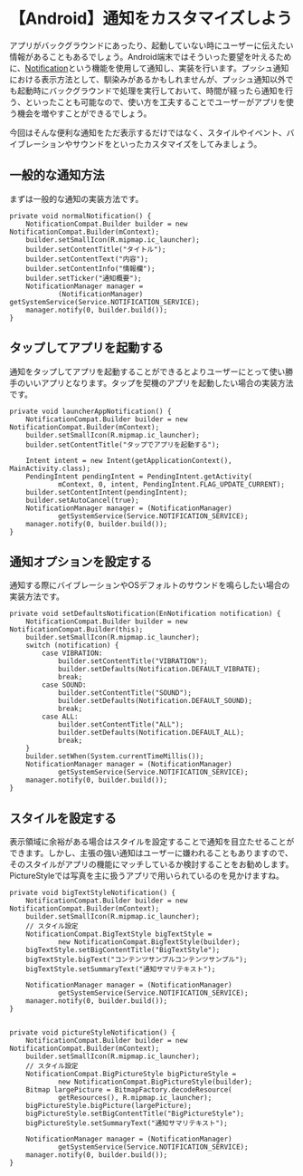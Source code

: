 # 【Android】通知をカスタマイズしよう

アプリがバックグラウンドにあったり、起動していない時にユーザーに伝えたい情報があることもあるでしょう。Android端末ではそういった要望を叶えるために、[Notification](https://developer.android.com/reference/android/support/v4/app/NotificationCompat.Builder.html)という機能を使用して通知し、実装を行います。プッシュ通知における表示方法として、馴染みがあるかもしれませんが、プッシュ通知以外でも起動時にバックグラウンドで処理を実行しておいて、時間が経ったら通知を行う、といったことも可能なので、使い方を工夫することでユーザーがアプリを使う機会を増やすことができるでしょう。

今回はそんな便利な通知をただ表示するだけではなく、スタイルやイベント、バイブレーションやサウンドをといったカスタマイズをしてみましょう。

## 一般的な通知方法
まずは一般的な通知の実装方法です。

```
private void normalNotification() {
    NotificationCompat.Builder builder = new NotificationCompat.Builder(mContext);
    builder.setSmallIcon(R.mipmap.ic_launcher);
    builder.setContentTitle("タイトル");
    builder.setContentText("内容");
    builder.setContentInfo("情報欄");
    builder.setTicker("通知概要");
    NotificationManager manager =
            (NotificationManager) getSystemService(Service.NOTIFICATION_SERVICE);
    manager.notify(0, builder.build());
}
```

## タップしてアプリを起動する
通知をタップしてアプリを起動することができるとよりユーザーにとって使い勝手のいいアプリとなります。タップを契機のアプリを起動したい場合の実装方法です。

```
private void launcherAppNotification() {
    NotificationCompat.Builder builder = new NotificationCompat.Builder(mContext);
    builder.setSmallIcon(R.mipmap.ic_launcher);
    builder.setContentTitle("タップでアプリを起動する");

    Intent intent = new Intent(getApplicationContext(), MainActivity.class);
    PendingIntent pendingIntent = PendingIntent.getActivity(
            mContext, 0, intent, PendingIntent.FLAG_UPDATE_CURRENT);
    builder.setContentIntent(pendingIntent);
    builder.setAutoCancel(true);
    NotificationManager manager = (NotificationManager)
            getSystemService(Service.NOTIFICATION_SERVICE);
    manager.notify(0, builder.build());
}
```

## 通知オプションを設定する
通知する際にバイブレーションやOSデフォルトのサウンドを鳴らしたい場合の実装方法です。

```
private void setDefaultsNotification(EnNotification notification) {
    NotificationCompat.Builder builder = new NotificationCompat.Builder(this);
    builder.setSmallIcon(R.mipmap.ic_launcher);
    switch (notification) {
        case VIBRATION:
            builder.setContentTitle("VIBRATION");
            builder.setDefaults(Notification.DEFAULT_VIBRATE);
            break;
        case SOUND:
            builder.setContentTitle("SOUND");
            builder.setDefaults(Notification.DEFAULT_SOUND);
            break;
        case ALL:
            builder.setContentTitle("ALL");
            builder.setDefaults(Notification.DEFAULT_ALL);
            break;
    }
    builder.setWhen(System.currentTimeMillis());
    NotificationManager manager = (NotificationManager)
            getSystemService(Service.NOTIFICATION_SERVICE);
    manager.notify(0, builder.build());
}
```

## スタイルを設定する
表示領域に余裕がある場合はスタイルを設定することで通知を目立たせることができます。しかし、主張の強い通知はユーザーに嫌われることもありますので、そのスタイルがアプリの機能にマッチしているか検討することをお勧めします。PictureStyleでは写真を主に扱うアプリで用いられているのを見かけますね。

```
private void bigTextStyleNotification() {
    NotificationCompat.Builder builder = new NotificationCompat.Builder(mContext);
    builder.setSmallIcon(R.mipmap.ic_launcher);
    // スタイル設定
    NotificationCompat.BigTextStyle bigTextStyle =
            new NotificationCompat.BigTextStyle(builder);
    bigTextStyle.setBigContentTitle("BigTextStyle");
    bigTextStyle.bigText("コンテンツサンプルコンテンツサンプル");
    bigTextStyle.setSummaryText("通知サマリテキスト");

    NotificationManager manager = (NotificationManager)
            getSystemService(Service.NOTIFICATION_SERVICE);
    manager.notify(0, builder.build());
}
```

```

private void pictureStyleNotification() {
    NotificationCompat.Builder builder = new NotificationCompat.Builder(mContext);
    builder.setSmallIcon(R.mipmap.ic_launcher);
    // スタイル設定
    NotificationCompat.BigPictureStyle bigPictureStyle =
            new NotificationCompat.BigPictureStyle(builder);
    Bitmap largePicture = BitmapFactory.decodeResource(
            getResources(), R.mipmap.ic_launcher);
    bigPictureStyle.bigPicture(largePicture);
    bigPictureStyle.setBigContentTitle("BigPictureStyle");
    bigPictureStyle.setSummaryText("通知サマリテキスト");

    NotificationManager manager = (NotificationManager)
            getSystemService(Service.NOTIFICATION_SERVICE);
    manager.notify(0, builder.build());
}
```

